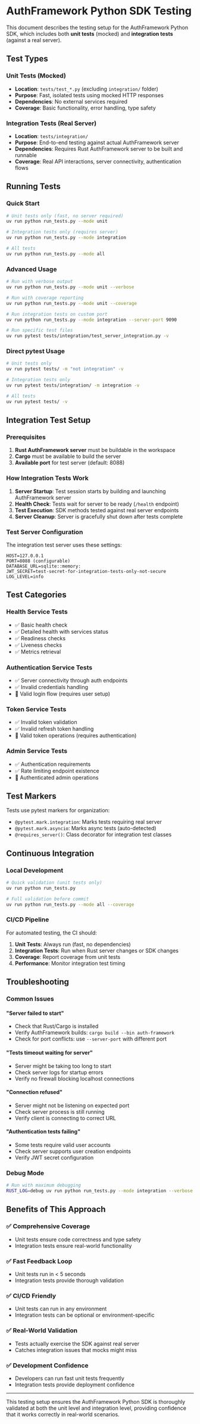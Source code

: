 # AuthFramework Python SDK Testing

This document describes the testing setup for the AuthFramework Python SDK, which includes both **unit tests** (mocked) and **integration tests** (against a real server).

## Test Types

### Unit Tests (Mocked)
- **Location**: `tests/test_*.py` (excluding `integration/` folder)
- **Purpose**: Fast, isolated tests using mocked HTTP responses
- **Dependencies**: No external services required
- **Coverage**: Basic functionality, error handling, type safety

### Integration Tests (Real Server)
- **Location**: `tests/integration/`
- **Purpose**: End-to-end testing against actual AuthFramework server
- **Dependencies**: Requires Rust AuthFramework server to be built and runnable
- **Coverage**: Real API interactions, server connectivity, authentication flows

## Running Tests

### Quick Start
```bash
# Unit tests only (fast, no server required)
uv run python run_tests.py --mode unit

# Integration tests only (requires server)
uv run python run_tests.py --mode integration

# All tests
uv run python run_tests.py --mode all
```

### Advanced Usage
```bash
# Run with verbose output
uv run python run_tests.py --mode unit --verbose

# Run with coverage reporting
uv run python run_tests.py --mode unit --coverage

# Run integration tests on custom port
uv run python run_tests.py --mode integration --server-port 9090

# Run specific test files
uv run pytest tests/integration/test_server_integration.py -v
```

### Direct pytest Usage
```bash
# Unit tests only
uv run pytest tests/ -m "not integration" -v

# Integration tests only  
uv run pytest tests/integration/ -m integration -v

# All tests
uv run pytest tests/ -v
```

## Integration Test Setup

### Prerequisites
1. **Rust AuthFramework server** must be buildable in the workspace
2. **Cargo** must be available to build the server
3. **Available port** for test server (default: 8088)

### How Integration Tests Work
1. **Server Startup**: Test session starts by building and launching AuthFramework server
2. **Health Check**: Tests wait for server to be ready (`/health` endpoint)
3. **Test Execution**: SDK methods tested against real server endpoints
4. **Server Cleanup**: Server is gracefully shut down after tests complete

### Test Server Configuration
The integration test server uses these settings:
```env
HOST=127.0.0.1
PORT=8088 (configurable)
DATABASE_URL=sqlite::memory:
JWT_SECRET=test-secret-for-integration-tests-only-not-secure
LOG_LEVEL=info
```

## Test Categories

### Health Service Tests
- ✅ Basic health check
- ✅ Detailed health with services status
- ✅ Readiness checks
- ✅ Liveness checks  
- ✅ Metrics retrieval

### Authentication Service Tests
- ✅ Server connectivity through auth endpoints
- ✅ Invalid credentials handling
- 🔄 Valid login flow (requires user setup)

### Token Service Tests
- ✅ Invalid token validation
- ✅ Invalid refresh token handling
- 🔄 Valid token operations (requires authentication)

### Admin Service Tests
- ✅ Authentication requirements
- ✅ Rate limiting endpoint existence
- 🔄 Authenticated admin operations

## Test Markers

Tests use pytest markers for organization:
- `@pytest.mark.integration`: Marks tests requiring real server
- `@pytest.mark.asyncio`: Marks async tests (auto-detected)
- `@requires_server()`: Class decorator for integration test classes

## Continuous Integration

### Local Development
```bash
# Quick validation (unit tests only)
uv run python run_tests.py

# Full validation before commit
uv run python run_tests.py --mode all --coverage
```

### CI/CD Pipeline
For automated testing, the CI should:
1. **Unit Tests**: Always run (fast, no dependencies)
2. **Integration Tests**: Run when Rust server changes or SDK changes
3. **Coverage**: Report coverage from unit tests
4. **Performance**: Monitor integration test timing

## Troubleshooting

### Common Issues

#### "Server failed to start"
- Check that Rust/Cargo is installed
- Verify AuthFramework builds: `cargo build --bin auth-framework`
- Check for port conflicts: use `--server-port` with different port

#### "Tests timeout waiting for server"
- Server might be taking too long to start
- Check server logs for startup errors
- Verify no firewall blocking localhost connections

#### "Connection refused"
- Server might not be listening on expected port
- Check server process is still running
- Verify client is connecting to correct URL

#### "Authentication tests failing"
- Some tests require valid user accounts
- Check server supports user creation endpoints
- Verify JWT secret configuration

### Debug Mode
```bash
# Run with maximum debugging
RUST_LOG=debug uv run python run_tests.py --mode integration --verbose
```

## Benefits of This Approach

### ✅ **Comprehensive Coverage**
- Unit tests ensure code correctness and type safety
- Integration tests ensure real-world functionality

### ✅ **Fast Feedback Loop**  
- Unit tests run in < 5 seconds
- Integration tests provide thorough validation

### ✅ **CI/CD Friendly**
- Unit tests can run in any environment
- Integration tests can be optional or environment-specific

### ✅ **Real-World Validation**
- Tests actually exercise the SDK against real server
- Catches integration issues that mocks might miss

### ✅ **Development Confidence**
- Developers can run fast unit tests frequently
- Integration tests provide deployment confidence

---

This testing setup ensures the AuthFramework Python SDK is thoroughly validated at both the unit level and integration level, providing confidence that it works correctly in real-world scenarios.
